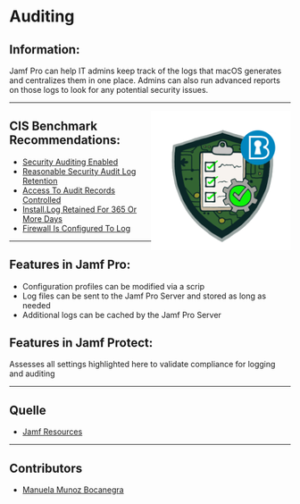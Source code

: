 # Auditing

## Information:
Jamf Pro can help IT admins keep track of the logs that macOS generates and centralizes them in one place. Admins can also run advanced reports on those logs to look for any potential security issues.

----

<img align= "right" src="https://github.com/apfelwerk/JamfProtectInsights/blob/main/Extra/CIS-macOS-Security.png" width="250">

## CIS Benchmark Recommendations:

* [Security Auditing Enabled](https://github.com/apfelwerk/JamfProtectInsights/blob/main/AuditingType/CIS_3.1_Security%20Auditing%20Enabled/FirstInfo_3.1.md)
* [Reasonable Security Audit Log Retention](https://github.com/apfelwerk/JamfProtectInsights/blob/main/AuditingType/CIS_3.4_Reasonable%20Security%20Audit%20Log%20Retention/FirstInfo_3.4.md)
* [Access To Audit Records Controlled](https://github.com/apfelwerk/JamfProtectInsights/blob/main/AuditingType/CIS_3.5_Access%20To%20Audit%20Records%20Controlled/FirstInfo_3.5.md)
* [Install.Log Retained For 365 Or More Days](https://github.com/apfelwerk/JamfProtectInsights/blob/main/AuditingType/CIS_3.3_Install.Log%20Retained%20For%20365%20Or%20More%20Days/FirstInfo_3.3.md)
* [Firewall Is Configured To Log](https://github.com/apfelwerk/JamfProtectInsights/blob/main/AuditingType/CIS_3.6_Firewall%20Is%20Configured%20To%20Log/FirstInfo_3.6.md)


-----
## Features in Jamf Pro:

- Configuration profiles can be modified via a scrip
- Log files can be sent to the Jamf Pro Server and stored as long as needed
- Additional logs can be cached by the Jamf Pro Server

## Features in Jamf Protect:
Assesses all settings highlighted here to validate compliance for logging and auditing

---
## Quelle
* [Jamf Resources](https://www.jamf.com/resources/white-papers/macos-security-checklist/)

----
## Contributors
* [Manuela Munoz Bocanegra](https://github.com/manuelamunoz)